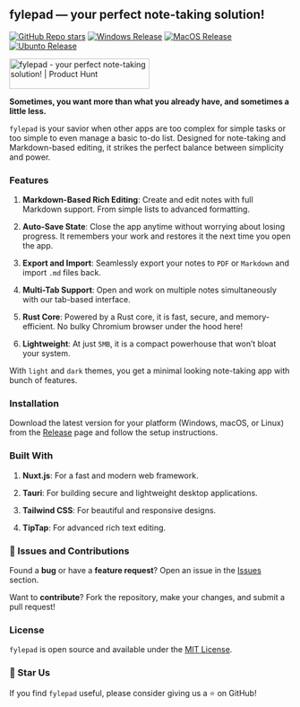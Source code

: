 
## fylepad — your perfect note-taking solution!

<a href="https://github.com/imrofayel/fylepad/stargazers"><img src="https://img.shields.io/github/stars/imrofayel/fylepad" alt="GitHub Repo stars"/></a> <a href="https://github.com/imrofayel/fylepad/releases/"><img src="https://custom-icon-badges.demolab.com/badge/Windows-0078D6?logo=windows11&logoColor=white" alt="Windows Release"/></a> <a href="https://github.com/imrofayel/fylepad/releases/"><img src="https://img.shields.io/badge/macOS-000000?logo=apple&logoColor=F0F0F0" alt="MacOS Release"/></a>  <a href="https://github.com/imrofayel/fylepad/releases/s"><img src="https://img.shields.io/badge/Ubuntu-E95420?logo=ubuntu&logoColor=white" alt="Ubunto Release"/></a>

<a href="https://www.producthunt.com/posts/fylepad?embed=true&utm_source=badge-featured&utm_medium=badge&utm_souce=badge-fylepad" target="_blank"><img src="https://api.producthunt.com/widgets/embed-image/v1/featured.svg?post_id=491117&theme=neutral" alt="fylepad - your&#0032;perfect&#0032;note&#0045;taking&#0032;solution&#0033; | Product Hunt" style="width: 250px; height: 54px;" width="250" height="54" /></a>

**Sometimes, you want more than what you already have, and sometimes a little less.**

`fylepad` is your savior when other apps are too complex for simple tasks or too simple to even manage a basic to-do list. Designed for note-taking and Markdown-based editing, it strikes the perfect balance between simplicity and power.

### Features

1. **Markdown-Based Rich Editing**: Create and edit notes with full Markdown support. From simple lists to advanced formatting.

2. **Auto-Save State**: Close the app anytime without worrying about losing progress. It remembers your work and restores it the next time you open the app.

3. **Export and Import**: Seamlessly export your notes to `PDF` or `Markdown` and import `.md` files back.

4. **Multi-Tab Support**: Open and work on multiple notes simultaneously with our tab-based interface.

5. **Rust Core**: Powered by a Rust core, it is fast, secure, and memory-efficient. No bulky Chromium browser under the hood here!

6. **Lightweight**: At just `5MB`, it is a compact powerhouse that won’t bloat your system.

With `light` and `dark` themes, you get a minimal looking note-taking app with bunch of features.

### Installation

Download the latest version for your platform (Windows, macOS, or Linux) from the [Release](https://github.com/imrofayel/fylepad/releases) page and follow the setup instructions.


### Built With

1. **Nuxt.js**: For a fast and modern web framework.

2. **Tauri**: For building secure and lightweight desktop applications.

3. **Tailwind CSS**: For beautiful and responsive designs.

4. **TipTap**: For advanced rich text editing.


### 🐛 Issues and Contributions
Found a **bug** or have a **feature request**? Open an issue in the [Issues](https://github.com/imrofayel/fylepad/issues) section.

Want to **contribute**? Fork the repository, make your changes, and submit a pull request!

### License
`fylepad` is open source and available under the [MIT License](LICENSE).

### 🌟 Star Us
If you find `fylepad` useful, please consider giving us a ⭐ on GitHub!


